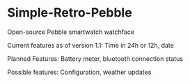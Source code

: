 # Simple-Retro-Pebble
Open-source Pebble smartwatch watchface

Current features as of version 1.1: Time in 24h or 12h, date

Planned Features: Battery meter, bluetooth connection status

Possible features: Configuration, weather updates
